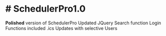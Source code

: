 <h1># SchedulerPro1.0</h1>
<strong>
Polished</strong> version of SchedulerPro
Updated JQuery Search function
Login Functions included
.ics Updates with selective Users
